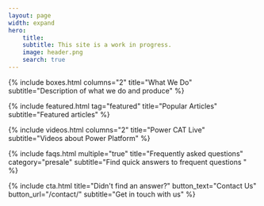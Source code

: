 ```yaml
---
layout: page
width: expand
hero:
    title: 
    subtitle: This site is a work in progress.
    image: header.png
    search: true
---
```


{% include boxes.html columns="2" title="What We Do" subtitle="Description of what we do and produce" %}

{% include featured.html tag="featured" title="Popular Articles" subtitle="Featured articles" %}

{% include videos.html columns="2" title="Power CAT Live" subtitle="Videos about Power Platform" %}

{% include faqs.html multiple="true" title="Frequently asked questions" category="presale" subtitle="Find quick answers to frequent questions " %}

<!--{% include team.html authors="evan, john, sara, alex, tom, daniel" title="We are here to help" subtitle="Our team is just an email away ready to answer your questions" %}-->

{% include cta.html title="Didn't find an answer?" button_text="Contact Us" button_url="/contact/" subtitle="Get in touch with us" %}

